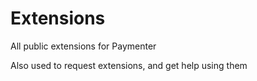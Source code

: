 # Extensions
All public extensions for Paymenter

Also used to request extensions, and get help using them
